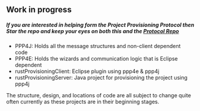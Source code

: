 ## Work in progress
##### If you are interested in helping form the Project Provisioning Protocol then Star the repo and keep your eyes on both this and the [Protocol Repo](https://github.com/LucasBullen/Project-Provisioning-Protocol)

 - PPP4J: Holds all the message structures and non-client dependent code
 - PPP4E: Holds the wizards and communication logic that is Eclipse dependent
 - rustProvisioningClient: Eclipse plugin using ppp4e & ppp4j
 - rustProvisioningServer: Java project for provisioning the project using ppp4j

The structure, design, and locations of code are all subject to change quite often currently as these projects are in their beginning stages.